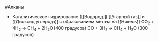 #Алканы 
- Каталитическое гидрирование ([[Водород]]) [[Угарный газ]] и [[Диоксид углерода]] с образованием метана на [[Никель]]
CO<sub>2</sub> + 4H<sub>2</sub> → CH<sub>4</sub> + 2H<sub>2</sub>O (400 градусов)
CO + 3H<sub>2</sub> → CH<sub>4</sub> + H<sub>2</sub>O (300 градусов)